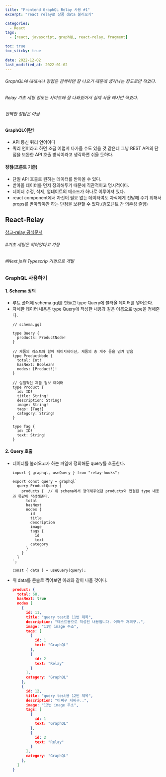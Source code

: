 ```yaml
---
title: "Frontend GraphQL Relay 사용 #1"
excerpt: "react relay로 상품 data 불러오기"

categories:
  - React
tags:
  - [react, javascript, graphQL, react-relay, fragment]

toc: true
toc_sticky: true
 
date: 2022-12-02
last_modified_at: 2022-01-02
---
```


###### GraphQL에 대해서나 장점은 검색하면 잘 나오기 때문에 생각나는 정도로만 적었다.
###### Relay 기초 세팅 정도는 사이트에 잘 나와있어서 실제 사용 예시만 적었다.
###### 완벽한 정답은 아님

#### GraphQL이란?
- API 통신 쿼리 언어이다
- 쿼리 언어라고 하면 조금 어렵게 다가올 수도 있을 것 같은데 그냥 REST API의 단점을 보완한 API 호출 방식이라고 생각하면 쉬울 듯하다.

#### 장점(프론트 기준)
- 단일 API 호출로 원하는 데이터를 받아올 수 있다.
- 받아올 데이터를 먼저 정의해두기 때문에 직관적이고 명시적이다.
- 데이터 수정, 삭제, 업데이트의 메소드가 하나로 이루어져 있다.
- react component에서 자신이 필요 없는 데이터여도 자식에게 전달해 주기 위해서 props를 받아와야만 하는 단점을 보완할 수 있다.(컴포넌트 간 의존성 줄임)

## React-Relay
[참고-relay 공식문서](https://relay.dev/)
###### #기초 세팅은 되어있다고 가정
###### #Next.js와 Typescrip 기반으로 개발

### GraphQL 사용하기
#### 1. Schema 정의
- 루트 폴더에 schema.gql를 만들고 type Query에 불러올 데이터를 넣어준다.
- 자세한 데이터 내용은 type Query에 작성한 내용과 같은 이름으로 type을 정해준다.
  ```tsx
  // schema.gql

  type Query {
    products: ProductNode!
  }

  // 제품의 리스트와 함께 페이지네이션, 제품의 총 개수 등을 넘겨 받음
  type ProductNode {
    total: Int!
    hasNext: Boolean!
    nodes: [Product!]!
  }

  // 실질적인 제품 정보 데이터
  type Product {
    id: ID!
    title: String!
    description: String!
    image: String!
    tags: [Tag!]
    category: String!
  }

  type Tag {
    id: ID!
    text: String!
  }
  ```

#### 2. Query  호출
- 데이터를 불러오고자 하는 파일에 정의해둔 query를 호출한다.
  ```tsx
  import { graphql, useQuery } from "relay-hooks";

  export const query = graphql`
    query ProductQuery {
      products {  // 위 schema에서 정의해주었던 products와 연결된 type 내용과 똑같이 작성해준다.
        total
        hasNext
        nodes {
          id
          title
          description
          image
          tags {
            id
            text
          category
        }
      }
    }
  `;

  const { data } = useQuery(query);
  ```
- 위 data를 콘솔로 찍어보면 아래와 같이 나올 것이다.
  ```json
  product: {
    total: 68,
    hasNext: true
    nodes [
      {
        id: 11,
        title: "query test용 11번 제목",
        description: "테스트용으로 작성된 내용입니다. 어쩌구 저쩌구..",
        image: "11번 image 주소",
        tags: [
          {
            id: 1
            text: "GraphQL"
          },
          {
            id: 2
            text: "Relay"
          }
        ],
        category: "GraphQL"
      },
      {
        id: 12,
        title: "query test용 12번 제목",
        description: "어쩌구 저쩌구..",
        image: "12번 image 주소",
        tags: [
          {
            id: 1
            text: "GraphQL"
          },
          {
            id: 2
            text: "Relay"
          }
        ],
        category: "GraphQL"
      },
    ]
  }
  ```
